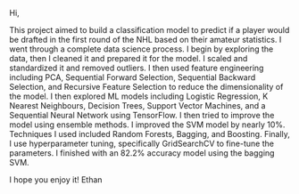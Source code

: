 Hi,

This project aimed to build a classification model to predict if a player would be drafted in the first round of the NHL based on their amateur statistics. I went through a complete data science process. I begin by exploring the data, then I cleaned it and prepared it for the model. I scaled and standardized it and removed outliers. I then used feature engineering including PCA, Sequential Forward Selection, Sequential Backward Selection, and Recursive Feature Selection to reduce the dimensionality of the model. I then explored ML models including Logistic Regression, K Nearest Neighbours, Decision Trees, Support Vector Machines, and a Sequential Neural Network using TensorFlow. I then tried to improve the model using ensemble methods. I improved the SVM model by nearly 10%. Techniques I used included Random Forests, Bagging, and Boosting. Finally, I use hyperparameter tuning, specifically GridSearchCV to fine-tune the parameters. I finished with an 82.2% accuracy model using the bagging SVM. 

I hope you enjoy it! Ethan
